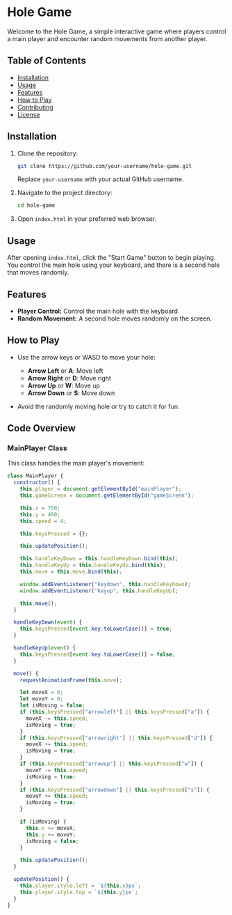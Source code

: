 # Hole Game

Welcome to the Hole Game, a simple interactive game where players control a main player and encounter random movements from another player.

## Table of Contents

- [Installation](#installation)
- [Usage](#usage)
- [Features](#features)
- [How to Play](#how-to-play)
- [Contributing](#contributing)
- [License](#license)

## Installation

1. Clone the repository:

   ```sh
   git clone https://github.com/your-username/hole-game.git
   ```

   Replace `your-username` with your actual GitHub username.

2. Navigate to the project directory:

   ```sh
   cd hole-game
   ```

3. Open `index.html` in your preferred web browser.

## Usage

After opening `index.html`, click the "Start Game" button to begin playing. You control the main hole using your keyboard, and there is a second hole that moves randomly.

## Features

- **Player Control:** Control the main hole with the keyboard.
- **Random Movement:** A second hole moves randomly on the screen.

## How to Play

- Use the arrow keys or WASD to move your hole:

  - **Arrow Left** or **A**: Move left
  - **Arrow Right** or **D**: Move right
  - **Arrow Up** or **W**: Move up
  - **Arrow Down** or **S**: Move down

- Avoid the randomly moving hole or try to catch it for fun.

## Code Overview

### MainPlayer Class

This class handles the main player's movement:

```javascript
class MainPlayer {
  constructor() {
    this.player = document.getElementById("mainPlayer");
    this.gameScreen = document.getElementById("gameScreen");

    this.x = 750;
    this.y = 400;
    this.speed = 4;

    this.keysPressed = {};

    this.updatePosition();

    this.handleKeyDown = this.handleKeyDown.bind(this);
    this.handleKeyUp = this.handleKeyUp.bind(this);
    this.move = this.move.bind(this);

    window.addEventListener("keydown", this.handleKeyDown);
    window.addEventListener("keyup", this.handleKeyUp);

    this.move();
  }

  handleKeyDown(event) {
    this.keysPressed[event.key.toLowerCase()] = true;
  }

  handleKeyUp(event) {
    this.keysPressed[event.key.toLowerCase()] = false;
  }

  move() {
    requestAnimationFrame(this.move);

    let moveX = 0;
    let moveY = 0;
    let isMoving = false;
    if (this.keysPressed["arrowleft"] || this.keysPressed["a"]) {
      moveX -= this.speed;
      isMoving = true;
    }
    if (this.keysPressed["arrowright"] || this.keysPressed["d"]) {
      moveX += this.speed;
      isMoving = true;
    }
    if (this.keysPressed["arrowup"] || this.keysPressed["w"]) {
      moveY -= this.speed;
      isMoving = true;
    }
    if (this.keysPressed["arrowdown"] || this.keysPressed["s"]) {
      moveY += this.speed;
      isMoving = true;
    }

    if (isMoving) {
      this.x += moveX;
      this.y += moveY;
      isMoving = false;
    }

    this.updatePosition();
  }

  updatePosition() {
    this.player.style.left = `${this.x}px`;
    this.player.style.top = `${this.y}px`;
  }
}
```
